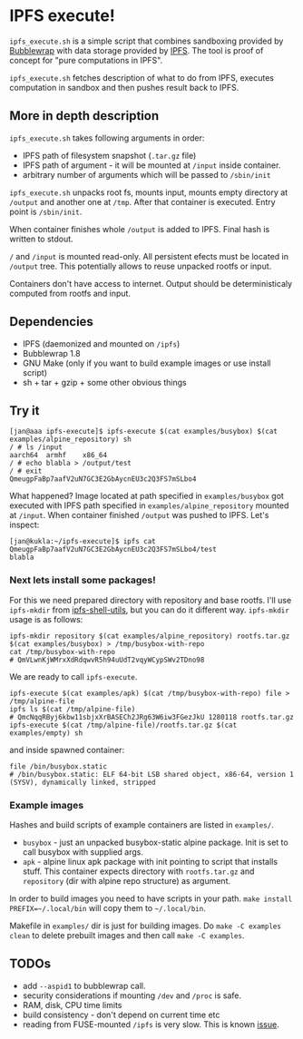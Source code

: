 IPFS execute!
=============

`ipfs_execute.sh` is a simple script that combines sandboxing provided
by [Bubblewrap](https://github.com/projectatomic/bubblewrap) with data
storage provided by [IPFS](https://ipfs.io/). The tool is proof of
concept for "pure computations in IPFS".

`ipfs_execute.sh` fetches description of what to do from IPFS, executes
computation in sandbox and then pushes result back to IPFS.

More in depth description
-------------------------

`ipfs_execute.sh` takes following arguments in order:
 * IPFS path of filesystem snapshot (`.tar.gz` file)
 * IPFS path of argument - it will be mounted at `/input` inside container.
 * arbitrary number of arguments which will be passed to `/sbin/init`

`ipfs_execute.sh` unpacks root fs, mounts input, mounts empty directory
at `/output` and another one at `/tmp`. After that container is executed.
Entry point is `/sbin/init`.

When container finishes whole `/output` is added to IPFS. Final hash is
written to stdout.

`/` and `/input` is mounted read-only. All persistent efects must be
located in `/output` tree. This potentially allows to reuse unpacked
rootfs or input.

Containers don't have access to internet. Output should be
deterministicaly computed from rootfs and input.

Dependencies
------------

* IPFS (daemonized and mounted on `/ipfs`)
* Bubblewrap 1.8
* GNU Make (only if you want to build example images or use install script)
* sh + tar + gzip + some other obvious things

Try it
------

    [jan@aaa ipfs-execute]$ ipfs-execute $(cat examples/busybox) $(cat examples/alpine_repository) sh
    / # ls /input
    aarch64  armhf    x86_64
    / # echo blabla > /output/test
    / # exit
    QmeugpFaBp7aafV2uN7GC3E2GbAycnEU3c2Q3FS7mSLbo4

What happened? Image located at path specified in `examples/busybox` got
executed with IPFS path specified in `examples/alpine_repository`
mounted at `/input`. When container finished `/output` was pushed to
IPFS. Let's inspect:

    [jan@kukla:~/ipfs-execute]$ ipfs cat QmeugpFaBp7aafV2uN7GC3E2GbAycnEU3c2Q3FS7mSLbo4/test
    blabla

### Next lets install some packages!

For this we need prepared directory with repository and base rootfs.
I'll use `ipfs-mkdir` from [ipfs-shell-utils](https://github.com/SupraSummus/ipfs-shell-utils),
but you can do it different way. `ipfs-mkdir` usage is as follows:

    ipfs-mkdir repository $(cat examples/alpine_repository) rootfs.tar.gz $(cat examples/busybox) > /tmp/busybox-with-repo
    cat /tmp/busybox-with-repo
    # QmVLwnKjWMrxXdRdqwvR5h94uUdT2vqyWCypSWv2TDno98

We are ready to call `ipfs-execute`.

    ipfs-execute $(cat examples/apk) $(cat /tmp/busybox-with-repo) file > /tmp/alpine-file
    ipfs ls $(cat /tmp/alpine-file)
    # QmcNqqRByj6kbw11sbjxXrBASECh2JRg63W6iw3FGezJkU 1280118 rootfs.tar.gz
    ipfs-execute $(cat /tmp/alpine-file)/rootfs.tar.gz $(cat examples/empty) sh

and inside spawned container:

    file /bin/busybox.static
    # /bin/busybox.static: ELF 64-bit LSB shared object, x86-64, version 1 (SYSV), dynamically linked, stripped


### Example images

Hashes and build scripts of example containers are listed in `examples/`.
 * `busybox` - just an unpacked busybox-static alpine package. Init is
   set to call busybox with supplied args.
 * `apk` - alpine linux apk package with init pointing to script that
   installs stuff. This container expects directory with `rootfs.tar.gz`
   and `repository` (dir with alpine repo structure) as argument.

In order to build images you need to have scripts in your path.
`make install PREFIX=~/.local/bin` will copy them to `~/.local/bin`.

Makefile in `examples/` dir is just for building images. Do `make -C examples clean`
to delete prebuilt images and then call `make -C examples`.

TODOs
-----

 * add `--aspid1` to bubblewrap call.
 * security considerations if mounting `/dev` and `/proc` is safe.
 * RAM, disk, CPU time limits
 * build consistency - don't depend on current time etc
 * reading from FUSE-mounted `/ipfs` is very slow. This is known [issue](https://github.com/ipfs/go-ipfs/issues/2166).
